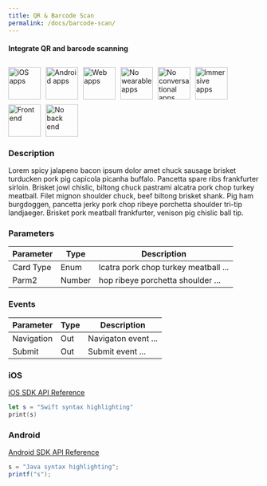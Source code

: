 ```yaml
---
title: QR & Barcode Scan
permalink: /docs/barcode-scan/
---
```


#### Integrate QR and barcode scanning

<div style="display: flex; flex-wrap: wrap;">
<img src="../assets/apple-black.png" title="Supports iOS apps" alt="iOS apps" width="65" style="margin: 10px 10px 0 0;" />
<img src="../assets/android-black.png" title="Supports Android apps" alt="Android apps" width="65" style="margin: 10px 10px 0 0;" />
<img src="../assets/js-black.png" title="Supports web apps" alt="Web apps" width="65" style="margin: 10px 10px 0 0;" />
<img src="../assets/watch-grey.png" title="Does not support wearable apps" alt="No wearable apps" width="65" style="margin: 10px 10px 0 0;" />
<img src="../assets/chat-grey.png" title="Does not support chat or voice apps" alt="No conversational apps" width="65" style="margin: 10px 10px 0 0;" />
<img src="../assets/ar-black.png" title="Supports immersive apps" alt="Immersive apps" width="65" style="margin: 10px 10px 0 0;" />
<img src="../assets/fe-black.png" title="Has front-end components" alt="Front end" width="65" style="margin: 10px 10px 0 0;" />
<img src="../assets/be-grey.png" title="Does not require back-end components" alt="No back end" width="65" style="margin: 10px 10px 0 0;" />
</div>

### Description

Lorem spicy jalapeno bacon ipsum dolor amet chuck sausage brisket turducken pork pig capicola picanha buffalo. Pancetta spare ribs frankfurter sirloin. Brisket jowl chislic, biltong chuck pastrami alcatra pork chop turkey meatball. Filet mignon shoulder chuck, beef biltong brisket shank. Pig ham burgdoggen, pancetta jerky pork chop ribeye porchetta shoulder tri-tip landjaeger. Brisket pork meatball frankfurter, venison pig chislic ball tip.

### Parameters

| Parameter | Type   | Description                          |
| --------- | ------ | ------------------------------------ |
| Card Type | Enum   | lcatra pork chop turkey meatball ... |
| Parm2     | Number | hop ribeye porchetta shoulder ...    |

### Events

| Parameter  | Type | Description         |
| ---------- | ---- | ------------------- |
| Navigation | Out  | Navigaton event ... |
| Submit     | Out  | Submit event ...    |

### iOS

[iOS SDK API Reference](https://developer.sap.com)

```swift
let s = "Swift syntax highlighting"
print(s)
```

### Android

[Android SDK API Reference](https://developer.sap.com)

```java
s = "Java syntax highlighting";
printf("s");
```
